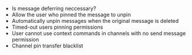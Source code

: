 - Is message deferring neccessary?
- Allow the user who pinned the message to unpin
- Automatically unpin messages when the original message is deleted
- Timed-out users pinning permissions
- User cannot use context commands in channels with no send message permission
- Channel pin transfer blacklist